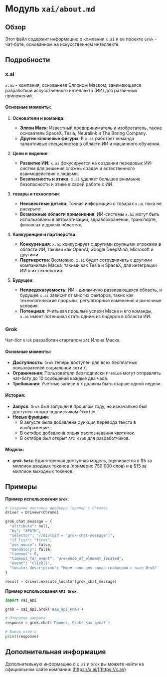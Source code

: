 # Модуль `xai/about.md`

## Обзор

Этот файл содержит информацию о компании `x.ai` и ее проекте `Grok` - чат-боте, основанном на искусственном интеллекте. 

## Подробности

### x.ai 

`x.ai` - компания, основанная Эллоном Маском, занимающаяся разработкой искусственного интеллекта (ИИ) для различных приложений. 

#### Основные моменты:

1. **Основатели и команда**:
    - **Эллон Маск**: Известный предприниматель и изобретатель, также основатель SpaceX, Tesla, Neuralink и The Boring Company. 
    - **Другие ключевые фигуры**: В `x.ai` работает команда талантливых специалистов в области ИИ и машинного обучения. 

2. **Цели и видение**:
    - **Развитие ИИ**: `x.ai` фокусируется на создании передовых ИИ-систем для решения сложных задач и естественного взаимодействия с людьми.
    - **Безопасность и этика**: `x.ai` уделяет большое внимание безопасности и этике в своей работе с ИИ.

3. **товары и технологии**:
    - **Неизвестные детали**: Точная информация о товарах `x.ai` пока не раскрыта. 
    - **Возможные области применения**: ИИ-системы `x.ai` могут быть использованы в автоматизации, здравоохранении, транспорте, финансах и других областях.

4. **Конкуренция и партнерства**:
    - **Конкуренция**: `x.ai` конкурирует с другими крупными игроками в области ИИ, такими как OpenAI, Google DeepMind, Microsoft и другими.
    - **Партнерства**: Возможно, `x.ai` будет сотрудничать с другими компаниями Маска, такими как Tesla и SpaceX, для интеграции ИИ в их технологии.

5. **Будущее**:
    - **Непредсказуемость**: ИИ - динамично развивающаяся область, и будущее `x.ai` зависит от многих факторов, таких как технологические прорывы, регуляторные изменения и рыночные условия.
    - **Потенциал**: Учитывая прошлые успехи Маска и его команды, `x.ai` имеет потенциал стать одним из лидеров в области ИИ.

### Grok

Чат-бот `Grok` разработан стартапом `xAI` Илона Маска.

#### Основные моменты:

- **Доступность**: `Grok` теперь доступен для всех бесплатных пользователей социальной сети `X`.
- **Ограничения**:  Пользователи без подписки `Premium` могут отправлять чат-боту до 10 сообщений каждые два часа. 
- **Требования**: Учетные записи в `X` должны быть старше одной недели.

#### История:

- **Запуск**: `Grok` был запущен в прошлом году, но изначально был доступен только подписчикам `Premium`.
- **Новые функции**:
    - В августе была добавлена функция перевода текста в изображение.
    - В октябре добавлена опция распознавания картинок.
    - В октябре был открыт `API Grok` для разработчиков.

#### Модель:

- **`grok-beta`**: Единственная доступная модель, оценивается в $5 за миллион входных токенов (примерно 750 000 слов) и в $15 за миллион выходных токенов.

## Примеры

**Пример использования `Grok`**:

```python
# Создание инстанса драйвера (пример с Chrome)
driver = Drivewr(Chrome)

grok_chat_message = {
  "attribute": null,
  "by": "XPATH",
  "selector": "//div[@id = 'grok-chat-message']",
  "if_list": "first",
  "use_mouse": false,
  "mandatory": false,
  "timeout": 0,
  "timeout_for_event": "presence_of_element_located",
  "event": "click()",
  "locator_description": "Ищем поле для ввода сообщений в чате Grok"
}

result = driver.execute_locator(grok_chat_message)
```

**Пример использования `API Grok`**:

```python
import xai_api

grok = xai_api.Grok('ваш_api_ключ')

# Отправка запроса
response = grok.chat('Привет, Grok! Как дела?')

# Вывод ответа
print(response)
```

## Дополнительная информация

Дополнительную информацию о `x.ai` и `Grok` вы можете найти на официальном сайте компании: [https://x.ai/](https://x.ai/)